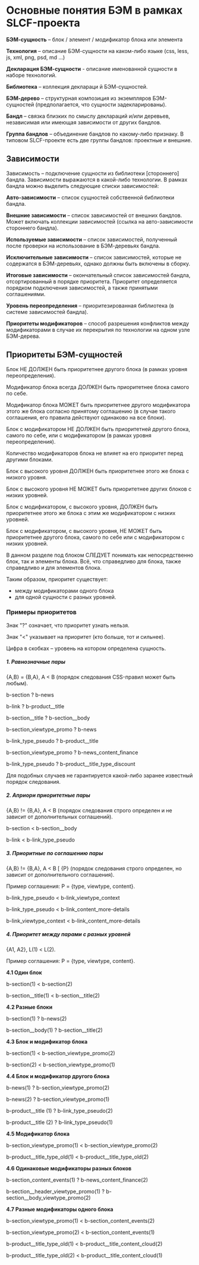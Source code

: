 Основные понятия БЭМ в рамках SLCF-проекта
=========

**БЭМ-сущность** – блок / элемент / модификатор блока или элемента

**Технология** – описание БЭМ-сущности на каком-либо языке (css, less, js, xml, png, psd, md ...)

**Декларация БЭМ-сущности** - описание именованной сущности в наборе технологий.

**Библиотека** – коллекция деклараци	й БЭМ-сущностей.

**БЭМ-дерево** – структурная композиция из экземпляров БЭМ-сущностей (предполагается, что сущности задекларированы).

**Бандл** – связка близких по смыслу деклараций и/или деревьев, независимая или имеющая зависимости от других бандлов.

**Группа бандлов** – объединение бандлов по какому-либо признаку.
В типовом SLCF-проекте есть две группы бандлов: проектные и внешние.


## Зависимости

Зависимость – подключение сущности из библиотеки [стороннего] бандла.
Зависимости выражаются в какой-либо технологии.
В рамках бандла можно выделить следующие списки зависимостей:

**Авто-зависимости** – список сущностей собственной библиотеки бандла.

**Внешние зависимости** – список зависимостей от внешних бандлов.
Может включать коллекции зависимостей (ссылка на авто-зависимости стороннего бандла).

**Используемые зависимости** – список зависимостей, полученный после проверки на использование в БЭМ-деревьях бандла.

**Исключительные зависимости** – список зависимостей, которые не
содержатся в БЭМ-деревьях, однако должны быть включены в сборку.

**Итоговые зависимости** – окончательный список зависимостей бандла, отсортированный в порядке приоритета.
Приоритет определяется порядком подключения зависимостей, а также принятыми соглашениями.

**Уровень переопределения** – приоритезированная библиотека (в системе зависимостей бандла).

**Приоритеты модификаторов** – способ разрешения конфликтов между модификаторами
в случае их перекрытия по технологии на одном узле БЭМ-дерева.


## Приоритеты БЭМ-сущностей

Блок НЕ ДОЛЖЕН быть приоритетнее другого блока (в рамках уровня переопределения).

Модификатор блока всегда ДОЛЖЕН быть приоритетнее блока самого по себе.

Модификатор блока МОЖЕТ быть приоритетнее другого модификатора этого же блока согласно принятому соглашению
(в случае такого соглашения, его правила действуют одинаково на все блоки).

Блок с модификатором НЕ ДОЛЖЕН быть приоритетней другого блока,
самого по себе, или с модификатором (в рамках уровня переопределения).

Количество модификаторов блока не влияет на его приоритет перед другими блоками.

Блок с высокого уровня ДОЛЖЕН быть приоритетнее этого же блока с низкого уровня.

Блок  с высокого уровня НЕ МОЖЕТ быть приоритетнее других блоков с низких уровней.

Блок с модификатором, с  высокого уровня, ДОЛЖЕН быть приоритетнее этого же блока с этим же модификатором с низких уровней.

Блок с модификатором, с высокого уровня, НЕ МОЖЕТ быть приоритетнее другого блока,
самого по себе или с модификатором с низких уровней.

В данном разделе под блоком СЛЕДУЕТ понимать как непосредственно блок, так и элементы блока.
Всё, что справедливо для блока, также справедливо и для элементов блока.

Таким образом, приоритет существует:
- между модификаторами одного блока
- для одной сущности с разных уровней.


### Примеры приоритетов

Знак "?" означает, что приоритет узнать нельзя.

Знак "<" указывает на приоритет (кто больше, тот и сильнее).

Цифра в скобках – уровень на котором определена сущность.


##### 1. Равнозначные пары

{A,B} = {B,A}, A < B (порядок следования CSS-правил может быть любым).


b-section ? b-news

b-link ? b-product__title

b-section__title ? b-section__body

b-section_viewtype_promo ? b-news

b-link_type_pseudo ? b-product__title

b-section_viewtype_promo ? b-news_content_finance

b-link_type_pseudo ? b-product__title_type_discount

Для подобных случаев не гарантируется какой-либо заранее известный порядок следования.


##### 2. Априори приоритетные пары

{A,B} != {B,A}, A < B (порядок следования строго определен и не зависит от дополнительных соглашений).


b-section < b-section__body

b-link < b-link_type_pseudo


##### 3. Приоритные по соглашению пары

{A,B} != {B,A}, A < B [ {P} (порядок следования строго определен, но зависит от дополнительного соглашения).

Пример соглашения: P = {type, viewtype, content}.

b-link_type_pseudo < b-link_viewtype_context

b-link_type_pseudo < b-link_content_more-details

b-link_viewtype_context < b-link_content_more-details


##### 4. Приоритет между парами с разных уровней

{A1, A2}, L(1) < L(2).

Пример соглашения: P = {type, viewtype, content}.


**4.1 Один блок**

b-section(1) < b-section(2)

b-section__title(1) < b-section__title(2)


**4.2 Разные блоки**

b-section(1) ? b-news(2)

b-section__body(1) ? b-section__title(2)


**4.3 Блок и модификатор блока**

b-section(1) < b-section_viewtype_promo(2)

b-section(2) < b-section_viewtype_promo(1)


**4.4 Блок и модификатор другого блока**

b-news(1) ? b-section_viewtype_promo(2)

b-news(2) ? b-section_viewtype_promo(1)

b-product__title (1) ? b-link_type_pseudo(2)

b-product__title (2) ? b-link_type_pseudo(1)


**4.5 Модификатор блока**

b-section_viewtype_promo(1) < b-section_viewtype_promo(2)

b-product__title_type_old(1) < b-product__title_type_old(2)


**4.6 Одинаковые модификаторы разных блоков**

b-section_content_events(1) ? b-news_content_finance(2)

b-section__header_viewtype_promo(1) ? b-section__body_viewtype_promo(2)


**4.7 Разные модификаторы одного блока**

b-section_viewtype_promo(1) < b-section_content_events(2)

b-section_viewtype_promo(2) < b-section_content_events(1)

b-product__title_type_old(1) < b-product__title_content_cloud(2)

b-product__title_type_old(2) < b-product__title_content_cloud(1)
